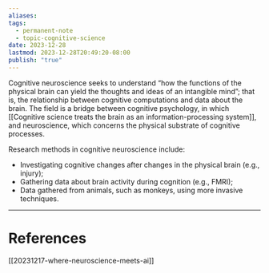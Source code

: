 ```yaml
---
aliases: 
tags:
  - permanent-note
  - topic-cognitive-science
date: 2023-12-28
lastmod: 2023-12-28T20:49:20-08:00
publish: "true"
---
```

Cognitive neuroscience seeks to understand “how the functions of the physical brain can yield the thoughts and ideas of an intangible mind”; that is, the relationship between cognitive computations and data about the brain. The field is a bridge between cognitive psychology, in which [[Cognitive science treats the brain as an information-processing system]], and neuroscience, which concerns the physical substrate of cognitive processes.

Research methods in cognitive neuroscience include:
- Investigating cognitive changes after changes in the physical brain (e.g., injury);
- Gathering data about brain activity during cognition (e.g., FMRI);
- Data gathered from animals, such as monkeys, using more invasive techniques.

---
# References

[[20231217-where-neuroscience-meets-ai]]